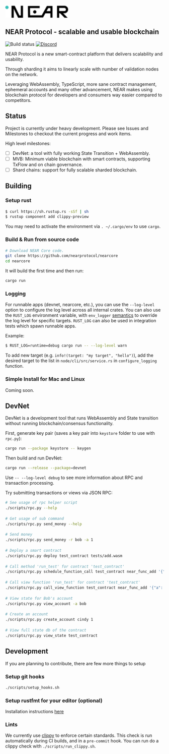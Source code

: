 <img src="docs/logo.svg" width="200px" />

## NEAR Protocol - scalable and usable blockchain

![Build status](https://img.shields.io/gitlab/pipeline/nearprotocol/nearcore.svg)
<a href="https://discord.gg/gBtUFKR">![Discord](https://img.shields.io/discord/490367152054992913.svg)</a>

NEAR Protocol is a new smart-contract platform that delivers scalability and usability.

Through sharding it aims to linearly scale with number of validation nodes on the network.

Leveraging WebAssembly, TypeScript, more sane contract management, ephemeral accounts and many other advancement, NEAR
makes using blockchain protocol for developers and consumers way easier compared to competitors.

## Status

Project is currently under heavy development. Please see Issues and Milestones to checkout the current progress and work items.

High level milestones:

 - [ ] DevNet: a tool with fully working State Transition + WebAssembly.
 - [ ] MVB: Minimum viable blockchain with smart contracts, supporting TxFlow and on chain governance.  
 - [ ] Shard chains: support for fully scalable sharded blockchain.

## Building

### Setup rust

```bash
$ curl https://sh.rustup.rs -sSf | sh
$ rustup component add clippy-preview
```

You may need to activate the environment via `. ~/.cargo/env` to use `cargo`.

### Build & Run from source code

```bash
# Download NEAR Core code.
git clone https://github.com/nearprotocol/nearcore
cd nearcore
```

It will build the first time and then run:

```bash
cargo run
```

### Logging

For runnable apps (devnet, nearcore, etc.), you can use
the `--log-level` option to configure the log level across all internal crates.
You can also use the `RUST_LOG` environment variable, with `env_logger`
[semantics](https://docs.rs/env_logger/0.6.0/env_logger/#enabling-logging)
to override the log level for specific targets. `RUST_LOG` can also be used in
integration tests which spawn runnable apps.

Example:
```bash
$ RUST_LOG=runtime=debug cargo run -- --log-level warn
```

To add new target (e.g. `info!(target: "my target", "hello")`), 
add the desired target to the list in `node/cli/src/service.rs` in `configure_logging` function.

### Simple Install for Mac and Linux

Coming soon.

## DevNet

DevNet is a development tool that runs WebAssembly and State transition without running blockchain/consensus functionality.

First, generate key pair (saves a key pair into `keystore` folder to use with `rpc.py`):

```bash
cargo run --package keystore -- keygen
```

Then build and run DevNet:

```bash
cargo run --release --package=devnet
```

Use `-- --log-level debug` to see more information about RPC and transaction processing.

Try submitting transactions or views via JSON RPC:

```bash
# See usage of rpc helper script
./scripts/rpc.py --help

# Get usage of sub command
./scripts/rpc.py send_money --help

# Send money
./scripts/rpc.py send_money -r bob -a 1

# Deploy a smart contract
./scripts/rpc.py deploy test_contract tests/add.wasm

# Call method 'run_test' for contract 'test_contract'
./scripts/rpc.py schedule_function_call test_contract near_func_add '{"a": 10, "b": 20}'

# Call view function 'run_test' for contract 'test_contract'
./scripts/rpc.py call_view_function test_contract near_func_add '{"a": 10, "b": 20}'

# View state for Bob's account
./scripts/rpc.py view_account -a bob

# Create an account
./scripts/rpc.py create_account cindy 1

# View full state db of the contract
./scripts/rpc.py view_state test_contract
```

## Development

If you are planning to contribute, there are few more things to setup

### Setup git hooks

```bash
./scripts/setup_hooks.sh
```

### Setup rustfmt for your editor (optional)
Installation instructions [here](https://github.com/rust-lang-nursery/rustfmt#running-rustfmt-from-your-editor)

### Lints
We currently use [clippy](https://github.com/rust-lang-nursery/rust-clippy) to enforce certain standards.
This check is run automatically during CI builds, and in a `pre-commit`
hook. You can run do a clippy check with `./scripts/run_clippy.sh`.

